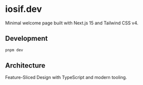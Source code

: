 # iosif.dev

Minimal welcome page built with Next.js 15 and Tailwind CSS v4.

## Development

```bash
pnpm dev
```

## Architecture

Feature-Sliced Design with TypeScript and modern tooling.

